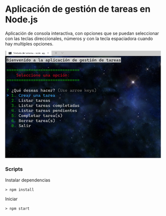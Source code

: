 # Aplicación de gestión de tareas en Node.js

Aplicación de consola interactiva, con opciones que se puedan seleccionar con las teclas direccionales, números y con la tecla espaciadora cuando hay multiples opciones.




![List prompt](https://github.com/ferdeolazabal/node-console-app-todo/blob/screen/screenshoots/node%20todo.png)


### Scripts

Instalar dependencias
```shell
> npm install
```

Iniciar
```shell
> npm start
